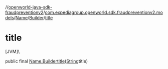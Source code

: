 //[openworld-java-sdk-fraudpreventionv2](../../../../index.md)/[com.expediagroup.openworld.sdk.fraudpreventionv2.models](../../index.md)/[Name](../index.md)/[Builder](index.md)/[title](title.md)

# title

[JVM]\

public final [Name.Builder](index.md)[title](title.md)([String](https://docs.oracle.com/javase/8/docs/api/java/lang/String.html)title)
